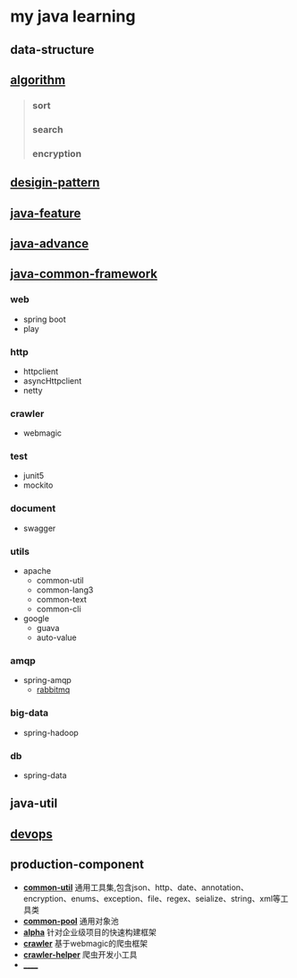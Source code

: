# my java learning
## data-structure
## [algorithm](algorithm/src/site/markdown/index.md)
> ### sort
> ### search
> ### encryption
## [desigin-pattern](design-pattern/java-design-pattern-learn/src/site/markdown/index.md)
## [java-feature](language-feature/src/site/markdown/index.md)
## [java-advance](language-advance/src/site/markdown/index.md)
## [java-common-framework](framework/src/site/markdown/index.md)
### web
* spring boot
* play

### http
* httpclient
* asyncHttpclient
* netty
### crawler
* webmagic
### test
* junit5
* mockito
### document
* swagger
### utils
* apache
  * common-util
  * common-lang3
  * common-text
  * common-cli
* google
  * guava
  * auto-value
### amqp
* spring-amqp
  * [rabbitmq](framework/spring/spring-amqp/src/site/markdown/rabbitmq.md)
### big-data
* spring-hadoop
### db
* spring-data
## java-util
## [devops](dev-ops/src/site/markdown/index.md)
## production-component
* [__common-util__](production-component/common-util/src/site/mardown/index.md) 通用工具集,包含json、http、date、annotation、encryption、enums、exception、file、regex、seialize、string、xml等工具类
* [__common-pool__](production-component/common-pool/readme.md) 通用对象池
* [__alpha__](production-component/alpha/readme.md) 针对企业级项目的快速构建框架
* [__crawler__](production-component/crawler/readme.md) 基于webmagic的爬虫框架
* [__crawler-helper__](production-component/crawler－helper/readme.md) 爬虫开发小工具
* [____]()
